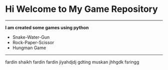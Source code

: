 # Hi Welcome to My Game Repository
***

**I am created some games using python**
- Snake-Water-Gun
- Rock-Paper-Scissor
- Hungman Game
---

fardin shaikh
fardin
fardin
jiyahdjdj gdting
muskan
jhhgdk
 fsringg
